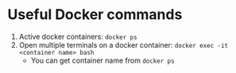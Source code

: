 # Useful Docker commands

1. Active docker containers: `docker ps`
2. Open multiple terminals on a docker container: `docker exec -it <container name> bash`
	- You can get container name from `docker ps`


